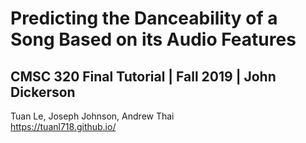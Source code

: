 # Predicting the Danceability of a Song Based on its Audio Features
## CMSC 320 Final Tutorial | Fall 2019 | John Dickerson
Tuan Le, Joseph Johnson, Andrew Thai  
https://tuanl718.github.io/
